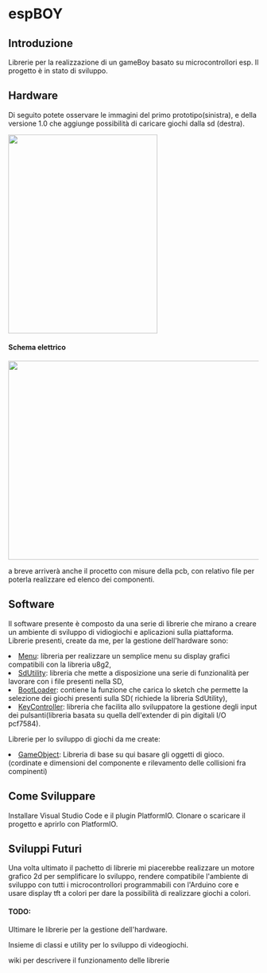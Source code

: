 <h1>espBOY</h1>

<h2>Introduzione</h2>

Librerie per la realizzazione di un gameBoy basato su microcontrollori esp. 
Il progetto è in stato di sviluppo.

<h2>Hardware</h2>

<p>Di seguito potete osservare le immagini del primo prototipo(sinistra), e della versione 1.0 che aggiunge possibilità di caricare giochi dalla sd (destra). </p>

<image src="https://github.com/LucaCarrero/espBoy_Lib/blob/master/projectFile/IMG_20200906_102929.jpg" width="300" height="400"/>
<h4>Schema elettrico</h4>
<image src="https://github.com/LucaCarrero/espBoy_Lib/blob/master/projectFile/espboy_schema.png" width="650" height="400"/>
<p>a breve arriverà anche il procetto con misure della pcb, con relativo file per poterla realizzare ed elenco dei componenti.<p/>
<h2>Software</h2>

Il software presente è composto da una serie di librerie che mirano a creare un ambiente di sviluppo di vidiogiochi e aplicazioni sulla piattaforma.
Librerie presenti, create da me, per la gestione dell'hardware sono:
    <li><a href="https://github.com/LucaCarrero/espBoy_Lib/tree/master/lib/Menu">Menu</a>: libreria per realizzare un semplice menu su display grafici compatibili con la libreria u8g2,</li>
    <li><a href="https://github.com/LucaCarrero/espBoy_Lib/tree/master/lib/sdUtility">SdUtility</a>: libreria che mette a disposizione una serie di funzionalità per lavorare con i file presenti nella SD,</li>
    <li><a href="https://github.com/LucaCarrero/espBoy_Lib/tree/master/lib/BootLoader">BootLoader</a>: contiene la funzione che carica lo sketch che permette la selezione dei giochi presenti sulla SD( richiede la libreria SdUtility),</li>
    <li><a href="https://github.com/LucaCarrero/espBoy_Lib/tree/master/lib/KeyController">KeyController</a>: libreria che facilita allo sviluppatore la gestione degli input dei pulsanti(libreria basata su quella dell'extender di pin digitali I/O pcf7584).</li>
    <p>
<p>Librerie per lo sviluppo di giochi da me create:</p>
<li><a href="https://github.com/LucaCarrero/espBoy_Lib/tree/master/lib/GameObject">GameObject</a>: Libreria di base su qui basare gli oggetti di gioco. (cordinate e dimensioni del componente e rilevamento delle collisioni fra compinenti)

<h2>Come Sviluppare</h2> 
Installare Visual Studio Code e il plugin PlatformIO.
Clonare o scaricare il progetto e aprirlo con PlatformIO.

<h2>Sviluppi Futuri</h2>
Una volta ultimato il pachetto di librerie mi piacerebbe realizzare un motore grafico 2d per semplificare lo sviluppo, 
 rendere compatibile l'ambiente di sviluppo con tutti i microcontrollori programmabili con l'Arduino core e usare display tft a colori per dare la possibilità di realizzare giochi a colori.
 
<h4>TODO: </h4>Ultimare le librerie per la gestione dell'hardware.<p>Insieme di classi e utility per lo sviluppo di videogiochi.<p>wiki per descrivere il funzionamento delle librerie
